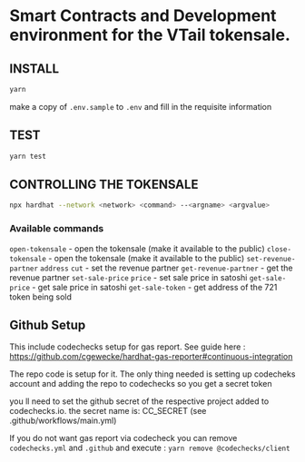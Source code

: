 # Smart Contracts and Development environment for the VTail tokensale.

## INSTALL

```bash
yarn
```

make a copy of `.env.sample` to `.env` and fill in the requisite information

## TEST

```bash
yarn test
```
## CONTROLLING THE TOKENSALE

```bash
npx hardhat --network <network> <command> --<argname> <argvalue>
```

### Available commands

`open-tokensale` - open the tokensale (make it available to the public)
`close-tokensale` - open the tokensale (make it available to the public)
`set-revenue-partner` `address` `cut` - set the revenue partner
`get-revenue-partner` - get the revenue partner
`set-sale-price` `price` - set sale price in satoshi
`get-sale-price` - get sale price in satoshi
`get-sale-token` - get address of the 721 token being sold

## Github Setup

This include codechecks setup for gas report.
See guide here : https://github.com/cgewecke/hardhat-gas-reporter#continuous-integration

The repo code is setup for it. The only thing needed is setting up codecheks account and adding the repo to codechecks so you get a secret token

you ll need to set the github secret of the respective project added to codechecks.io. the secret name is: CC_SECRET (see .github/workflows/main.yml)

If you do not want gas report via codecheck you can remove `codechecks.yml` and `.github` and execute : `yarn remove @codechecks/client`
